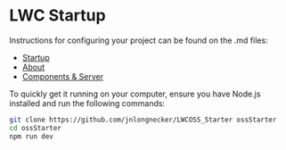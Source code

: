 # LWC Startup

Instructions for configuring your project can be found on the .md files:

-   [Startup](./src/content/home.md)
-   [About](./src/content/about.md)
-   [Components & Server](./src/content/components.md)

To quickly get it running on your computer, ensure you have Node.js installed and run the following commands:

```bash
git clone https://github.com/jnlongnecker/LWCOSS_Starter ossStarter
cd ossStarter
npm run dev
```
